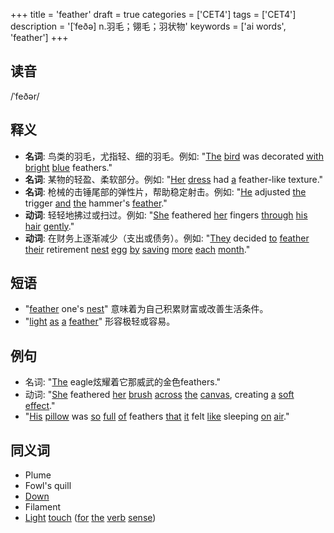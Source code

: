 +++
title = 'feather'
draft = true
categories = ['CET4']
tags = ['CET4']
description = '[ˈfeðə] n.羽毛；翎毛；羽状物'
keywords = ['ai words', 'feather']
+++

## 读音
/ˈfeðər/

## 释义
- **名词**: 鸟类的羽毛，尤指轻、细的羽毛。例如: "[The](/post/the/) [bird](/post/bird/) was decorated [with](/post/with/) [bright](/post/bright/) [blue](/post/blue/) feathers."
- **名词**: 某物的轻盈、柔软部分。例如: "[Her](/post/her/) [dress](/post/dress/) had [a](/post/a/) feather-like texture."
- **名词**: 枪械的击锤尾部的弹性片，帮助稳定射击。例如: "[He](/post/he/) adjusted [the](/post/the/) trigger [and](/post/and/) [the](/post/the/) hammer's [feather](/post/feather/)."
- **动词**: 轻轻地拂过或扫过。例如: "[She](/post/she/) feathered [her](/post/her/) fingers [through](/post/through/) [his](/post/his/) [hair](/post/hair/) [gently](/post/gently/)."
- **动词**: 在财务上逐渐减少（支出或债务）。例如: "[They](/post/they/) decided [to](/post/to/) [feather](/post/feather/) [their](/post/their/) retirement [nest](/post/nest/) [egg](/post/egg/) [by](/post/by/) [saving](/post/saving/) [more](/post/more/) [each](/post/each/) [month](/post/month/)."

## 短语
- "[feather](/post/feather/) one's [nest](/post/nest/)" 意味着为自己积累财富或改善生活条件。
- "[light](/post/light/) [as](/post/as/) [a](/post/a/) [feather](/post/feather/)" 形容极轻或容易。

## 例句
- 名词: "[The](/post/the/) eagle炫耀着它那威武的金色feathers."
- 动词: "[She](/post/she/) feathered [her](/post/her/) [brush](/post/brush/) [across](/post/across/) [the](/post/the/) [canvas](/post/canvas/), creating [a](/post/a/) [soft](/post/soft/) [effect](/post/effect/)."
- "[His](/post/his/) [pillow](/post/pillow/) was [so](/post/so/) [full](/post/full/) [of](/post/of/) feathers [that](/post/that/) [it](/post/it/) felt [like](/post/like/) sleeping [on](/post/on/) [air](/post/air/)."

## 同义词
- Plume
- Fowl's quill
- [Down](/post/down/)
- Filament
- [Light](/post/light/) [touch](/post/touch/) ([for](/post/for/) [the](/post/the/) [verb](/post/verb/) [sense](/post/sense/))
